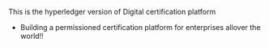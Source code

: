 This is the hyperledger version of Digital certification platform

- Building a permissioned certification platform for enterprises allover the world!!